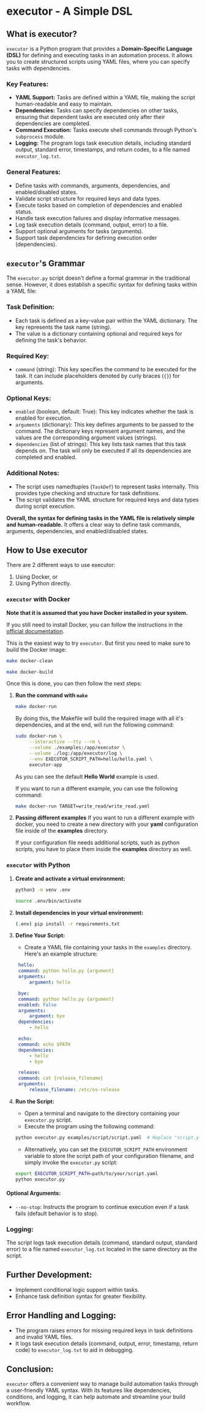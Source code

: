 # **executor - A Simple DSL**

## **What is executor?**

`executor` is a Python program that provides a **Domain-Specific Language (DSL)** for defining and executing tasks in an automation process. It allows you to create structured scripts using YAML files, where you can specify tasks with dependencies.

### **Key Features:**

- **YAML Support:** Tasks are defined within a YAML file, making the script human-readable and easy to maintain.
- **Dependencies:** Tasks can specify dependencies on other tasks, ensuring that dependent tasks are executed only after their dependencies are completed.
- **Command Execution:** Tasks execute shell commands through Python's `subprocess` module.
- **Logging:** The program logs task execution details, including standard output, standard error, timestamps, and return codes, to a file named `executor_log.txt`.

### **General Features:**

- Define tasks with commands, arguments, dependencies, and enabled/disabled states.
- Validate script structure for required keys and data types.
- Execute tasks based on completion of dependencies and enabled status.
- Handle task execution failures and display informative messages.
- Log task execution details (command, output, error) to a file.
- Support optional arguments for tasks (arguments).
- Support task dependencies for defining execution order (dependencies).

## **`executor`'s Grammar**

The `executor.py` script doesn't define a formal grammar in the traditional sense. However, it does establish a specific syntax for defining tasks within a YAML file:

### **Task Definition:**

* Each task is defined as a key-value pair within the YAML dictionary. The key represents the task name (string).
* The value is a dictionary containing optional and required keys for defining the task's behavior.

### **Required Key:**

* `command` (string): This key specifies the command to be executed for the task. It can include placeholders denoted by curly braces (`{}`) for arguments.

### **Optional Keys:**

* `enabled` (boolean, default: True): This key indicates whether the task is enabled for execution.
* `arguments` (dictionary): This key defines arguments to be passed to the command. The dictionary keys represent argument names, and the values are the corresponding argument values (strings).
* `dependencies` (list of strings): This key lists task names that this task depends on. The task will only be executed if all its dependencies are completed and enabled.

### **Additional Notes:**

* The script uses namedtuples (`TaskDef`) to represent tasks internally. This provides type checking and structure for task definitions.
* The script validates the YAML structure for required keys and data types during script execution.

**Overall, the syntax for defining tasks in the YAML file is relatively simple and human-readable.** It offers a clear way to define task commands, arguments, dependencies, and enabled/disabled states.

## **How to Use executor**

There are 2 different ways to use executor:

1. Using Docker, or
2. Using Python directly.

### `executor` with Docker

**Note that it is assumed that you have Docker installed in your system.**

If you still need to install Docker, you can follow the instructions in the [official documentation](https://docs.docker.com/engine/install/).

This is the easiest way to try `executor`. But first you need to make sure to build the Docker image:
```bash
make docker-clean

make docker-build
```

Once this is done, you can then follow the next steps:

1. **Run the command with `make`**
   ```bash
   make docker-run
   ```
   By doing this, the Makefile will build the required image with all it's dependencies, and at the end, will run the following command:
   ```bash
   sudo docker-run \
        --interactive --tty --rm \
        --volume ./examples:/app/executor \
        --volume ./log:/app/executor/log \
        --env EXECUTOR_SCRIPT_PATH=hello/hello.yaml \
        executor-app
   ```
   As you can see the default **Hello World** example is used.

   If you want to run a different example, you can use the following command:
   ```bash
   make docker-run TARGET=write_read/write_read.yaml
   ```

2. **Passing different examples**
   If you want to run a different example with docker, you need to create a new directory with your **yaml** configuration file inside of the **examples** directory.

   If your configuration file needs additional scripts, such as python scripts, you have to place them inside the **examples** directory as well.

### `executor` with Python

1. **Create and activate a virtual environment:**
   ```bash
   python3 -m venv .env
   ```

   ```bash
   source .env/bin/activate
   ```

2. **Install dependencies in your virtual environment:**
    ```bash
   (.env) pip install -r requirements.txt
   ```

3. **Define Your Script:**
   - Create a YAML file containing your tasks in the `examples` directory. Here's an example structure:

   ```yaml
    hello:
    command: python hello.py {argument}
    arguments:
        argument: hello

    bye:
    command: python hello.py {argument}
    enabled: False
    arguments:
        argument: bye
    dependencies:
        - hello

    echo:
    command: echo $PATH
    dependencies:
        - hello
        - bye

    release:
    command: cat {release_filename}
    arguments:
        release_filename: /etc/os-release
   ```

4. **Run the Script:**
   - Open a terminal and navigate to the directory containing your `executor.py` script.
   - Execute the program using the following command:

   ```bash
   python executor.py examples/script/script.yaml  # Replace "script.yaml" with your actual configuration filename
   ```

   - Alternatively, you can set the `EXECUTOR_SCRIPT_PATH` environment variable to store the script path of your configuration filename, and simply invoke the `executor.py` script:

   ```bash
   export EXECUTOR_SCRIPT_PATH=path/to/your/script.yaml
   python executor.py
   ```

#### **Optional Arguments:**

- `--no-stop`: Instructs the program to continue execution even if a task fails (default behavior is to stop).

### **Logging**:

The script logs task execution details (command, standard output, standard error) to a file named `executor_log.txt` located in the same directory as the script.

## **Further Development**:

- Implement conditional logic support within tasks.
- Enhance task definition syntax for greater flexibility.

## **Error Handling and Logging:**

- The program raises errors for missing required keys in task definitions and invalid YAML files.
- It logs task execution details (command, output, error, timestamp, return code) to `executor_log.txt` to aid in debugging.

## **Conclusion:**

`executor` offers a convenient way to manage build automation tasks through a user-friendly YAML syntax. With its features like dependencies, conditions, and logging, it can help automate and streamline your build workflow.
